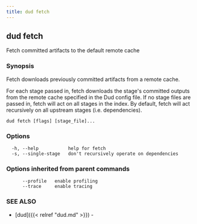 ```yaml
---
title: dud fetch
---
```

## dud fetch

Fetch committed artifacts to the default remote cache

### Synopsis

Fetch downloads previously committed artifacts from a remote cache.

For each stage passed in, fetch downloads the stage's committed outputs from the
remote cache specified in the Dud config file. If no stage files are passed
in, fetch will act on all stages in the index. By default, fetch will act
recursively on all upstream stages (i.e. dependencies).

```
dud fetch [flags] [stage_file]...
```

### Options

```
  -h, --help           help for fetch
  -s, --single-stage   don't recursively operate on dependencies
```

### Options inherited from parent commands

```
      --profile   enable profiling
      --trace     enable tracing
```

### SEE ALSO

* [dud]({{< relref "dud.md" >}})	 - 

